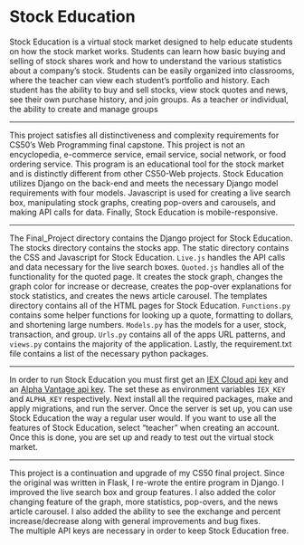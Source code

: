 # Stock Education

Stock Education is a virtual stock market designed to help educate students on how the stock market works. Students can learn how basic buying and selling of stock shares work and how to understand the various statistics about a company’s stock.  Students can be easily organized into classrooms, where the teacher can view each student’s portfolio and history.  Each student has the ability to buy and sell stocks, view stock quotes and news, see their own purchase history, and join groups.  As a teacher or individual, the ability to create and manage groups

*****

This project satisfies all distinctiveness and complexity requirements for CS50’s Web Programming final capstone. This project is not an encyclopedia, e-commerce service, email service, social network, or food ordering service. This program is an educational tool for the stock market and is distinctly different from other CS50-Web projects. Stock Education utilizes Django on the back-end and meets the necessary Django model requirements with four models.  Javascript is used for creating a live search box, manipulating stock graphs, creating pop-overs and carousels, and making API calls for data.  Finally, Stock Education is mobile-responsive.

*****

The Final_Project directory contains the Django project for Stock Education. The stocks directory contains the stocks app. The static directory contains the CSS and Javascript for Stock Education. `Live.js` handles the API calls and data necessary for the live search boxes.  `Quoted.js` handles all of the functionality for the quoted page. It creates the stock graph, changes the graph color for increase or decrease, creates the pop-over explanations for stock statistics, and creates the news article carousel. The templates directory contains all of the HTML pages for Stock Education. `Functions.py` contains some helper functions for looking up a quote, formatting to dollars, and shortening large numbers. `Models.py` has the models for a user, stock, transaction, and group. `Urls.py` contains all of the apps URL patterns, and `views.py` contains the majority of the application.  Lastly, the requirement.txt file contains a list of the necessary python packages.

*****

In order to run Stock Education you must first get an [IEX Cloud api key](https://iexcloud.io/) and an [Alpha Vantage api key](https://www.alphavantage.co/). The set these as environment variables `IEX_KEY` and `ALPHA_KEY` respectively. Next install all the required packages, make and apply migrations, and run the server. Once the server is set up, you can use Stock Education the way a regular user would. If you want to use all the features of Stock Education, select “teacher” when creating an account. Once this is done, you are set up and ready to test out the virtual stock market.

*****

This project is a continuation and upgrade of my CS50 final project. Since the original was written in Flask, I re-wrote the entire program in Django. I improved the live search box and group features. I also added the color changing feature of the graph, more statistics, pop-overs, and the news article carousel. I also added the ability to see the exchange and percent increase/decrease along with general improvements and bug fixes.  
The multiple API keys are necessary in order to keep Stock Education free. 


 